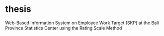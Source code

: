 # thesis
Web-Based Information System on Employee Work Target (SKP) at the Bali Province Statistics Center using the Rating Scale Method
